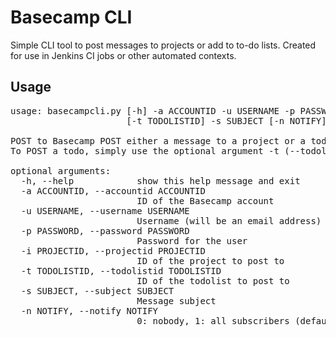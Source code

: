 # Basecamp CLI

Simple CLI tool to post messages to projects or add to to-do lists. Created for use in Jenkins CI jobs or other automated contexts.

## Usage
<pre>usage: basecampcli.py [-h] -a ACCOUNTID -u USERNAME -p PASSWORD -i PROJECTID
                      [-t TODOLISTID] -s SUBJECT [-n NOTIFY]

POST to Basecamp POST either a message to a project or a todo to a todolist.
To POST a todo, simply use the optional argument -t (--todolistid).

optional arguments:
  -h, --help            show this help message and exit
  -a ACCOUNTID, --accountid ACCOUNTID
                        ID of the Basecamp account
  -u USERNAME, --username USERNAME
                        Username (will be an email address)
  -p PASSWORD, --password PASSWORD
                        Password for the user
  -i PROJECTID, --projectid PROJECTID
                        ID of the project to post to
  -t TODOLISTID, --todolistid TODOLISTID
                        ID of the todolist to post to
  -s SUBJECT, --subject SUBJECT
                        Message subject
  -n NOTIFY, --notify NOTIFY
                        0: nobody, 1: all subscribers (defaults to 0)</pre>
